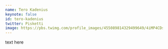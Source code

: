 ```yaml
---
name: Tero Kadenius
keynote: false
id: tero-kadenius
twitter: Pisketti
image: https://pbs.twimg.com/profile_images/455089814329499649/4iMP4CDs_400x400.jpeg 
---
```

text here
